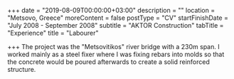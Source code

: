 +++
date = "2019-08-09T00:00:00+03:00"
description = ""
location = "Metsovo, Greece"
moreContent = false
postType = "CV"
startFinishDate = "July 2008 - September 2008"
subtitle = "AKTOR Construction"
tabTitle = "Experience"
title = "Labourer"

+++
The project was the "Metsovitikos" river bridge with a 230m span. I worked mainly as a steel fixer where I was fixing rebars into molds so that the concrete would be poured afterwards to create a solid reinforced structure.